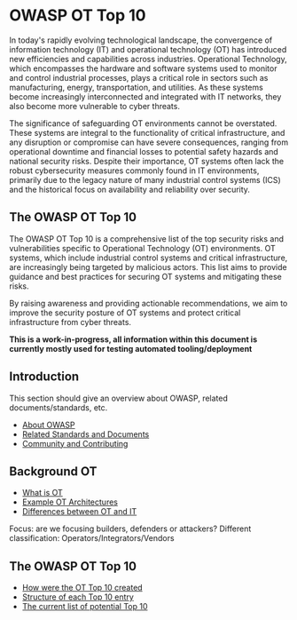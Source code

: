 # OWASP OT Top 10

In today's rapidly evolving technological landscape, the convergence of information technology (IT) and operational technology (OT) has introduced new efficiencies and capabilities across industries. Operational Technology, which encompasses the hardware and software systems used to monitor and control industrial processes, plays a critical role in sectors such as manufacturing, energy, transportation, and utilities. As these systems become increasingly interconnected and integrated with IT networks, they also become more vulnerable to cyber threats.

The significance of safeguarding OT environments cannot be overstated. These systems are integral to the functionality of critical infrastructure, and any disruption or compromise can have severe consequences, ranging from operational downtime and financial losses to potential safety hazards and national security risks. Despite their importance, OT systems often lack the robust cybersecurity measures commonly found in IT environments, primarily due to the legacy nature of many industrial control systems (ICS) and the historical focus on availability and reliability over security.

## The OWASP OT Top 10

The OWASP OT Top 10 is a comprehensive list of the top security risks and vulnerabilities specific to Operational Technology (OT) environments. OT systems, which include industrial control systems and critical infrastructure, are increasingly being targeted by malicious actors. This list aims to provide guidance and best practices for securing OT systems and mitigating these risks.

By raising awareness and providing actionable recommendations, we aim to improve the security posture of OT systems and protect critical infrastructure from cyber threats.

**This is a work-in-progress, all information within this document is currently mostly used for testing automated tooling/deployment**

## Introduction

This section should give an overview about OWASP, related documents/standards, etc.

- [About OWASP](/docs/about-owasp.md)
- [Related Standards and Documents](/docs/related-documents.md)
- [Community and Contributing](/docs/community-and-contributing.md)

## Background OT

- [What is OT](/docs/what-is-ot.md)
- [Example OT Architectures](/docs/ot-architectures.md)
- [Differences between OT and IT](/docs/ot-vs-it.md)

Focus: are we focusing builders, defenders or attackers? Different classification: Operators/Integrators/Vendors

## The OWASP OT Top 10

- [How were the OT Top 10 created](/docs/methodology.md)
- [Structure of each Top 10 entry](/docs/structure.md)
- [The current list of potential Top 10](/potential-top-10)
